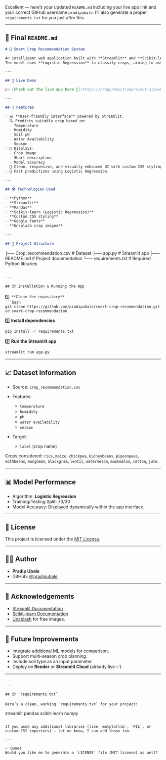 Excellent — here’s your updated `README.md` including your live app link and your correct GitHub username `pradipubale`.
I’ll also generate a proper `requirements.txt` for you just after this.

---

## 📄 Final `README.md`

```markdown
# 🌾 Smart Crop Recommendation System

An intelligent web application built with **Streamlit** and **Scikit-learn** that predicts the most suitable crop to cultivate based on environmental parameters like **temperature**, **humidity**, **soil pH**, **water availability**, and **season**.  
The model uses **Logistic Regression** to classify crops, aiming to assist farmers and agricultural planners in making informed crop selection decisions.

---

## 📸 Live Demo

👉 [Check out the live app here 🚀](https://croppredictionproject-zrpwxkqjfofbubenatkjvi.streamlit.app/)

---

## 📖 Features

- 📊 **User-friendly interface** powered by Streamlit.
- 🔍 Predicts suitable crop based on:
  - Temperature
  - Humidity
  - Soil pH
  - Water Availability
  - Season
- 🌸 Displays:
  - Crop image
  - Short description
  - Model accuracy
- 🎨 Clean, responsive, and visually enhanced UI with custom CSS styling.
- 🚀 Fast predictions using Logistic Regression.

---

## 🛠️ Technologies Used

- **Python**
- **Streamlit**
- **Pandas**
- **Scikit-learn (Logistic Regression)**
- **Custom CSS styling**
- **Google Fonts**
- **Unsplash crop images**

---

## 📂 Project Structure

```

├── Crop\_recommendation.csv      # Dataset
├── app.py                       # Streamlit app
├── README.md                    # Project documentation
└── requirements.txt             # Required Python libraries

````

---

## 📦 Installation & Running the App

1️⃣ **Clone the repository**
```bash
git clone https://github.com/pradipubale/smart-crop-recommendation.git
cd smart-crop-recommendation
````

2️⃣ **Install dependencies**

```bash
pip install -r requirements.txt
```

3️⃣ **Run the Streamlit app**

```bash
streamlit run app.py
```

---

## 📈 Dataset Information

* Source: `Crop_recommendation.csv`
* Features:

  * `temperature`
  * `humidity`
  * `ph`
  * `water availability`
  * `season`
* Target:

  * `label` (crop name)

Crops considered:
`rice`, `maize`, `chickpea`, `kidneybeans`, `pigeonpeas`, `mothbeans`, `mungbean`, `blackgram`, `lentil`, `watermelon`, `muskmelon`, `cotton`, `jute`.

---

## 📊 Model Performance

* Algorithm: **Logistic Regression**
* Training/Testing Split: 70/30
* Model Accuracy: Displayed dynamically within the app interface.

---

## 📜 License

This project is licensed under the [MIT License](LICENSE).

---

## 👨‍💻 Author

* **Pradip Ubale**
* GitHub: [@pradipubale](https://github.com/pradipubale)

---

## 🌟 Acknowledgements

* [Streamlit Documentation](https://docs.streamlit.io/)
* [Scikit-learn Documentation](https://scikit-learn.org/stable/)
* [Unsplash](https://unsplash.com/) for free images.

---

## 🚀 Future Improvements

* Integrate additional ML models for comparison.
* Support multi-season crop planning.
* Include soil type as an input parameter.
* Deploy on **Render** or **Streamlit Cloud** (already live ✅)

---

```

---

## 📦 `requirements.txt`

Here’s a clean, working `requirements.txt` for your project:

```

streamlit
pandas
scikit-learn
numpy

```

If you used any additional libraries (like `matplotlib`, `PIL`, or custom CSS importers) — let me know, I can add those too.

---

✅ Done!  
Would you like me to generate a `LICENSE` file (MIT license) as well?
```
